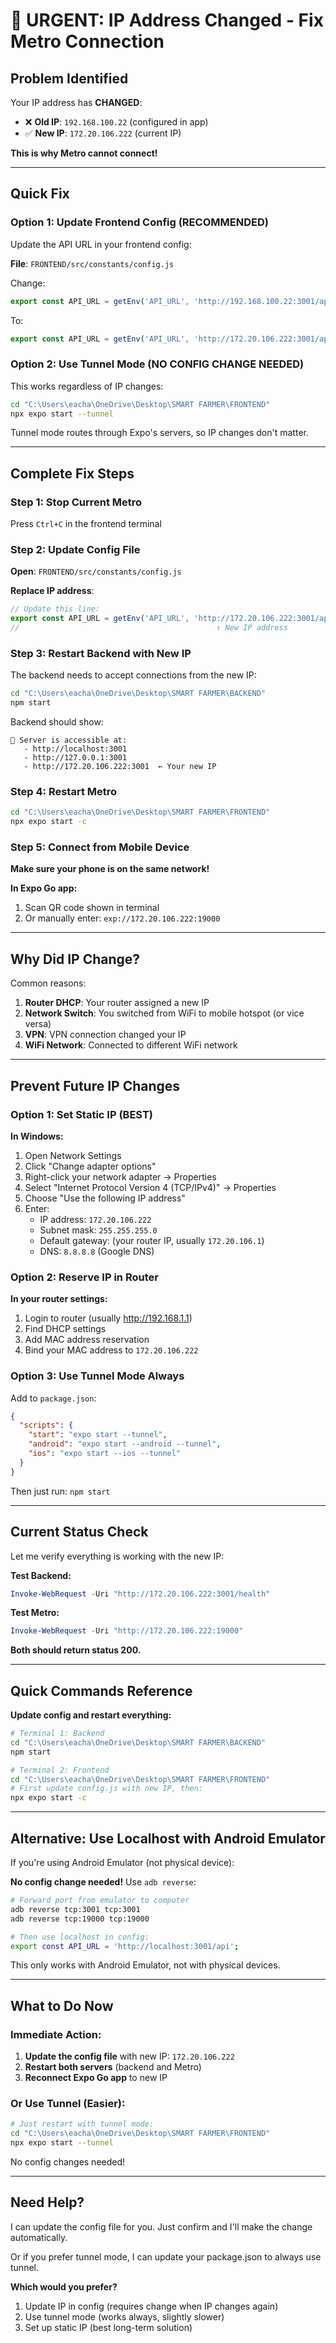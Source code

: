 # 🚨 URGENT: IP Address Changed - Fix Metro Connection

## Problem Identified

Your IP address has **CHANGED**:
- ❌ **Old IP**: `192.168.100.22` (configured in app)
- ✅ **New IP**: `172.20.106.222` (current IP)

**This is why Metro cannot connect!**

---

## Quick Fix

### Option 1: Update Frontend Config (RECOMMENDED)

Update the API URL in your frontend config:

**File**: `FRONTEND/src/constants/config.js`

Change:
```javascript
export const API_URL = getEnv('API_URL', 'http://192.168.100.22:3001/api');
```

To:
```javascript
export const API_URL = getEnv('API_URL', 'http://172.20.106.222:3001/api');
```

### Option 2: Use Tunnel Mode (NO CONFIG CHANGE NEEDED)

This works regardless of IP changes:

```bash
cd "C:\Users\eacha\OneDrive\Desktop\SMART FARMER\FRONTEND"
npx expo start --tunnel
```

Tunnel mode routes through Expo's servers, so IP changes don't matter.

---

## Complete Fix Steps

### Step 1: Stop Current Metro
Press `Ctrl+C` in the frontend terminal

### Step 2: Update Config File

**Open**: `FRONTEND/src/constants/config.js`

**Replace IP address**:
```javascript
// Update this line:
export const API_URL = getEnv('API_URL', 'http://172.20.106.222:3001/api');
//                                            ↑ New IP address
```

### Step 3: Restart Backend with New IP

The backend needs to accept connections from the new IP:

```bash
cd "C:\Users\eacha\OneDrive\Desktop\SMART FARMER\BACKEND"
npm start
```

Backend should show:
```
🚀 Server is accessible at:
   - http://localhost:3001
   - http://127.0.0.1:3001
   - http://172.20.106.222:3001  ← Your new IP
```

### Step 4: Restart Metro

```bash
cd "C:\Users\eacha\OneDrive\Desktop\SMART FARMER\FRONTEND"
npx expo start -c
```

### Step 5: Connect from Mobile Device

**Make sure your phone is on the same network!**

**In Expo Go app:**
1. Scan QR code shown in terminal
2. Or manually enter: `exp://172.20.106.222:19000`

---

## Why Did IP Change?

Common reasons:
1. **Router DHCP**: Your router assigned a new IP
2. **Network Switch**: You switched from WiFi to mobile hotspot (or vice versa)
3. **VPN**: VPN connection changed your IP
4. **WiFi Network**: Connected to different WiFi network

---

## Prevent Future IP Changes

### Option 1: Set Static IP (BEST)

**In Windows:**
1. Open Network Settings
2. Click "Change adapter options"
3. Right-click your network adapter → Properties
4. Select "Internet Protocol Version 4 (TCP/IPv4)" → Properties
5. Choose "Use the following IP address"
6. Enter:
   - IP address: `172.20.106.222`
   - Subnet mask: `255.255.255.0`
   - Default gateway: (your router IP, usually `172.20.106.1`)
   - DNS: `8.8.8.8` (Google DNS)

### Option 2: Reserve IP in Router

**In your router settings:**
1. Login to router (usually http://192.168.1.1)
2. Find DHCP settings
3. Add MAC address reservation
4. Bind your MAC address to `172.20.106.222`

### Option 3: Use Tunnel Mode Always

Add to `package.json`:
```json
{
  "scripts": {
    "start": "expo start --tunnel",
    "android": "expo start --android --tunnel",
    "ios": "expo start --ios --tunnel"
  }
}
```

Then just run: `npm start`

---

## Current Status Check

Let me verify everything is working with the new IP:

**Test Backend:**
```powershell
Invoke-WebRequest -Uri "http://172.20.106.222:3001/health"
```

**Test Metro:**
```powershell
Invoke-WebRequest -Uri "http://172.20.106.222:19000"
```

**Both should return status 200.**

---

## Quick Commands Reference

**Update config and restart everything:**

```bash
# Terminal 1: Backend
cd "C:\Users\eacha\OneDrive\Desktop\SMART FARMER\BACKEND"
npm start

# Terminal 2: Frontend
cd "C:\Users\eacha\OneDrive\Desktop\SMART FARMER\FRONTEND"
# First update config.js with new IP, then:
npx expo start -c
```

---

## Alternative: Use Localhost with Android Emulator

If you're using Android Emulator (not physical device):

**No config change needed!** Use `adb reverse`:

```bash
# Forward port from emulator to computer
adb reverse tcp:3001 tcp:3001
adb reverse tcp:19000 tcp:19000

# Then use localhost in config:
export const API_URL = 'http://localhost:3001/api';
```

This only works with Android Emulator, not with physical devices.

---

## What to Do Now

### Immediate Action:

1. **Update the config file** with new IP: `172.20.106.222`
2. **Restart both servers** (backend and Metro)
3. **Reconnect Expo Go app** to new IP

### Or Use Tunnel (Easier):

```bash
# Just restart with tunnel mode:
cd "C:\Users\eacha\OneDrive\Desktop\SMART FARMER\FRONTEND"
npx expo start --tunnel
```

No config changes needed!

---

## Need Help?

I can update the config file for you. Just confirm and I'll make the change automatically.

Or if you prefer tunnel mode, I can update your package.json to always use tunnel.

**Which would you prefer?**
1. Update IP in config (requires change when IP changes again)
2. Use tunnel mode (works always, slightly slower)
3. Set up static IP (best long-term solution)
